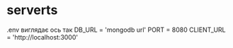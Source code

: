 # serverts
.env виглядає ось так
DB_URL = 'mongodb url'
PORT = 8080
CLIENT_URL = 'http://localhost:3000'
